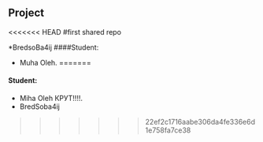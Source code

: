 ## Project

<<<<<<< HEAD
#first shared repo

*BredsoBa4ij
####Student:
* Muha Oleh.
=======
#### Student:
* Miha Oleh КРУТ!!!!.
* BredSoba4ij 
>>>>>>> 22ef2c1716aabe306da4fe336e6d1e758fa7ce38
